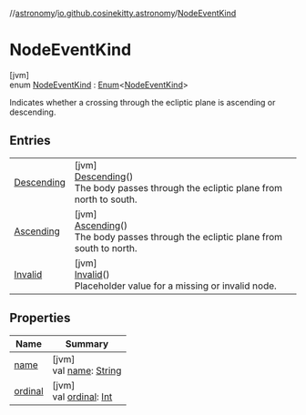 //[astronomy](../../../index.md)/[io.github.cosinekitty.astronomy](../index.md)/[NodeEventKind](index.md)

# NodeEventKind

[jvm]\
enum [NodeEventKind](index.md) : [Enum](https://kotlinlang.org/api/latest/jvm/stdlib/kotlin/-enum/index.html)&lt;[NodeEventKind](index.md)&gt; 

Indicates whether a crossing through the ecliptic plane is ascending or descending.

## Entries

| | |
|---|---|
| [Descending](-descending/index.md) | [jvm]<br>[Descending](-descending/index.md)()<br>The body passes through the ecliptic plane from north to south. |
| [Ascending](-ascending/index.md) | [jvm]<br>[Ascending](-ascending/index.md)()<br>The body passes through the ecliptic plane from south to north. |
| [Invalid](-invalid/index.md) | [jvm]<br>[Invalid](-invalid/index.md)()<br>Placeholder value for a missing or invalid node. |

## Properties

| Name | Summary |
|---|---|
| [name](-invalid/index.md#-372974862%2FProperties%2F-1216412040) | [jvm]<br>val [name](-invalid/index.md#-372974862%2FProperties%2F-1216412040): [String](https://kotlinlang.org/api/latest/jvm/stdlib/kotlin/-string/index.html) |
| [ordinal](-invalid/index.md#-739389684%2FProperties%2F-1216412040) | [jvm]<br>val [ordinal](-invalid/index.md#-739389684%2FProperties%2F-1216412040): [Int](https://kotlinlang.org/api/latest/jvm/stdlib/kotlin/-int/index.html) |
